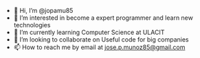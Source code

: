 - 👋 Hi, I’m @jopamu85
- 👀 I’m interested in become a expert programmer and learn new technologies
- 🌱 I’m currently learning Computer Science at ULACIT
- 💞️ I’m looking to collaborate on Useful code for big companies
- 📫 How to reach me by email at jose.p.munoz85@gmail.com

<!---
jopamu85/jopamu85 is a ✨ special ✨ repository because its `README.md` (this file) appears on your GitHub profile.
You can click the Preview link to take a look at your changes.
--->

